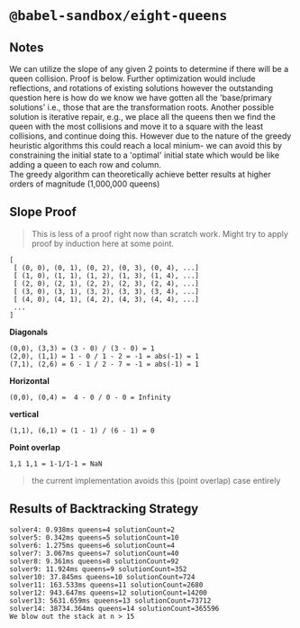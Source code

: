 # `@babel-sandbox/eight-queens`

## Notes

We can utilize the slope of any given 2 points to determine if there will be a queen collision.
Proof is below. Further optimization would include reflections, and rotations of existing solutions however the
outstanding question here is how do we know we have gotten all the 'base/primary solutions' i.e., those
that are the transformation roots.  Another possible solution is iterative repair, e.g., we place all the queens
then we find the queen with the most collisions and move it to a square with the least collisions, and continue doing this.
However due to the nature of the greedy heuristic algorithms this could reach a local minium- we can avoid this by
constraining the initial state to a 'optimal' initial state which would be like adding a queen to each row and column.  
The greedy algorithm can theoretically achieve better results at higher orders of magnitude (1,000,000 queens)

## Slope Proof

> This is less of a proof right now than scratch work.  Might try to apply proof by induction here at some point.

```
[
 [ (0, 0), (0, 1), (0, 2), (0, 3), (0, 4), ...]
 [ (1, 0), (1, 1), (1, 2), (1, 3), (1, 4), ...]
 [ (2, 0), (2, 1), (2, 2), (2, 3), (2, 4), ...]
 [ (3, 0), (3, 1), (3, 2), (3, 3), (3, 4), ...]
 [ (4, 0), (4, 1), (4, 2), (4, 3), (4, 4), ...]
 ...
]
```

**Diagonals**
```
(0,0), (3,3) = (3 - 0) / (3 - 0) = 1
(2,0), (1,1) = 1 - 0 / 1 - 2 = -1 = abs(-1) = 1
(7,1), (2,6) = 6 - 1 / 2 - 7 = -1 = abs(-1) = 1
```

**Horizontal**
```
(0,0), (0,4) =  4 - 0 / 0 - 0 = Infinity
```
**vertical**
```
(1,1), (6,1) = (1 - 1) / (6 - 1) = 0
```
**Point overlap**
```
1,1 1,1 = 1-1/1-1 = NaN
```
> the current implementation avoids this (point overlap) case entirely

## Results of Backtracking Strategy

```
solver4: 0.938ms queens=4 solutionCount=2
solver5: 0.342ms queens=5 solutionCount=10
solver6: 1.275ms queens=6 solutionCount=4
solver7: 3.067ms queens=7 solutionCount=40
solver8: 9.361ms queens=8 solutionCount=92
solver9: 11.924ms queens=9 solutionCount=352
solver10: 37.845ms queens=10 solutionCount=724
solver11: 163.533ms queens=11 solutionCount=2680
solver12: 943.647ms queens=12 solutionCount=14200
solver13: 5631.659ms queens=13 solutionCount=73712
solver14: 38734.364ms queens=14 solutionCount=365596
We blow out the stack at n > 15
```

